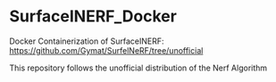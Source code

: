 # SurfaceINERF_Docker
Docker Containerization of SurfaceINERF:
https://github.com/Gymat/SurfelNeRF/tree/unofficial

This repository follows the unofficial distribution of the Nerf Algorithm
